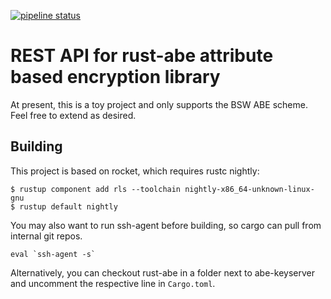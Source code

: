 [![pipeline status](https://git-int.aisec.fraunhofer.de/sas/rust-abe-rest/badges/develop/pipeline.svg)](https://git-int.aisec.fraunhofer.de/sas/rust-abe-rest/commits/develop)

# REST API for rust-abe attribute based encryption library

At present, this is a toy project and only supports the BSW ABE scheme. Feel free to extend as desired.


## Building

This project is based on rocket, which requires rustc nightly:

```
$ rustup component add rls --toolchain nightly-x86_64-unknown-linux-gnu
$ rustup default nightly
```

You may also want to run ssh-agent before building, so cargo can pull from internal git repos.

```
eval `ssh-agent -s`
```

Alternatively, you can checkout rust-abe in a folder next to abe-keyserver and uncomment the respective line in `Cargo.toml`.